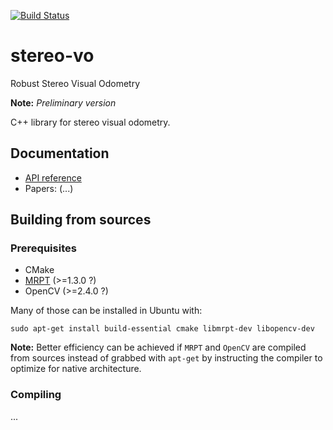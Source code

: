 [![Build Status](https://travis-ci.org/famoreno/stereo-vo.svg?branch=master)](https://travis-ci.org/famoreno/stereo-vo)

# stereo-vo
Robust Stereo Visual Odometry

**Note:** *Preliminary version*

C++ library for stereo visual odometry.

## Documentation
* [API reference](http://famoreno.github.io/stereo-vo/)
* Papers: (...)

## Building from sources

### Prerequisites

* CMake
* [MRPT](https://github.com/MRPT/mrpt) (>=1.3.0 ?)
* OpenCV (>=2.4.0 ?)

Many of those can be installed in Ubuntu with:

    sudo apt-get install build-essential cmake libmrpt-dev libopencv-dev

**Note:** Better efficiency can be achieved if `MRPT` and `OpenCV` are compiled from sources instead of grabbed with `apt-get` by instructing the compiler to optimize for native architecture.

### Compiling

...

